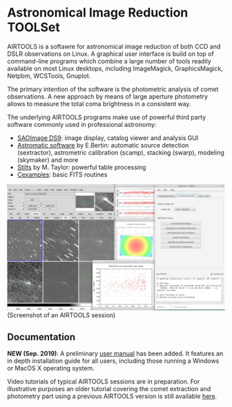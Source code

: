 
# Astronomical Image Reduction TOOLSet

AIRTOOLS is a softawre for astronomical image reduction
of both CCD and DSLR observations on Linux. A graphical user interface is
build on top of command-line programs which combine a large number of
tools readily available on most Linux desktops, including
ImageMagick, GraphicsMagick, Netpbm, WCSTools, Gnuplot.

The primary intention of the software is the photometric analysis
of comet observations. A new approach by means of large aperture photometry
allows to measure the total coma brightness in a consistent way.

The underlying AIRTOOLS programs make use of powerful third party software
commonly used in professional astronomy:
- [SAOImage DS9](http://ds9.si.edu/site/Home.html): image display, catalog
  viewer and analysis GUI
- [Astromatic software](http://www.astromatic.net) by E.Bertin: automatic source
  detection (sextractor), astrometric calibration (scamp), stacking (swarp),
  modeling (skymaker) and more
- [Stilts](http://www.starlink.ac.uk/stilts/) by M. Taylor: powerful table
  processing
- [Cexamples](http://heasarc.gsfc.nasa.gov/docs/software/fitsio/cexamples.html):
  basic FITS routines

<img src="doc/images/splash.png" alt="AIRTOOLS in action" width="900" />
(Screenshot of an AIRTOOLS session)

## Documentation

**NEW (Sep. 2019)**: A preliminary [user manual](doc/manual-en.md) has been added.
It features an in depth installation guide for all users, including those
running a Windows or MacOS X operating system.

Video tutorials of typical AIRTOOLS sessions are in preparation. For
illustrative purposes an older tutorial covering the comet extraction and
photometry part using a previous AIRTOOLS version is still available
[here](https://www.youtube.com/watch?v=sK9D_M06ovA).
